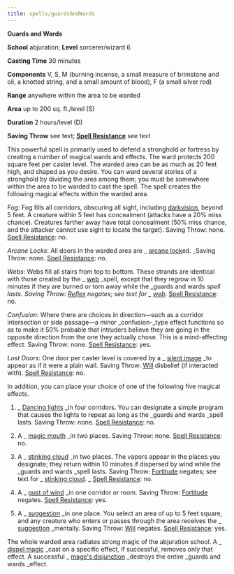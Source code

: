 ```yaml
---
title: spells/guardsAndWards
---
```

 **Guards and Wards**

**School** abjuration; **Level** sorcerer/wizard 6

**Casting Time** 30 minutes

**Components** V, S, M (burning incense, a small measure of brimstone and oil, a knotted string, and a small amount of blood), F (a small silver rod)

**Range** anywhere within the area to be warded

**Area** up to 200 sq. ft./level (S)

**Duration** 2 hours/level (D)

**Saving Throw** see text; **[Spell Resistance](../glossary.md#_spell-resistance)** see text

This powerful spell is primarily used to defend a stronghold or fortress by creating a number of magical wards and effects. The ward protects 200 square feet per caster level. The warded area can be as much as 20 feet high, and shaped as you desire. You can ward several stories of a stronghold by dividing the area among them; you must be somewhere within the area to be warded to cast the spell. The spell creates the following magical effects within the warded area.

_Fog_: Fog fills all corridors, obscuring all sight, including [darkvision](../glossary.md#_darkvision), beyond 5 feet. A creature within 5 feet has concealment (attacks have a 20% miss chance). Creatures farther away have total concealment (50% miss chance, and the attacker cannot use sight to locate the target). Saving Throw: none. [Spell Resistance](../glossary.md#_spell-resistance): no.

_Arcane Locks_: All doors in the warded area are _ [arcane lock](arcaneLock.md#_arcane-lock)ed. _Saving Throw: none. [Spell Resistance](../glossary.md#_spell-resistance): no.

_Webs_: Webs fill all stairs from top to bottom. These strands are identical with those created by the _ [web](web.md#_web) _spell, except that they regrow in 10 minutes if they are burned or torn away while the _guards and wards _spell lasts. Saving Throw: [Reflex](../combat.md#_reflex) negates; see text for _ [web](web.md#_web)_. [Spell Resistance](../glossary.md#_spell-resistance): no.

_Confusion_: Where there are choices in direction—such as a corridor intersection or side passage—a minor _confusion-_type effect functions so as to make it 50% probable that intruders believe they are going in the opposite direction from the one they actually chose. This is a mind-affecting effect. Saving Throw: none. [Spell Resistance](../glossary.md#_spell-resistance): yes.

_Lost Doors_: One door per caster level is covered by a _ [silent image](silentImage.md#_silent-image) _to appear as if it were a plain wall. Saving Throw: [Will](../combat.md#_will) disbelief (if interacted with). [Spell Resistance](../glossary.md#_spell-resistance): no.

In addition, you can place your choice of one of the following five magical effects.

1. _ [Dancing lights](dancingLights.md#_dancing-lights) _in four corridors. You can designate a simple program that causes the lights to repeat as long as the _guards and wards _spell lasts. Saving Throw: none. [Spell Resistance](../glossary.md#_spell-resistance): no.

2. A _ [magic mouth](magicMouth.md#_magic-mouth) _in two places. Saving Throw: none. [Spell Resistance](../glossary.md#_spell-resistance): no.

3. A _ [stinking cloud](stinkingCloud.md#_stinking-cloud) _in two places. The vapors appear in the places you designate; they return within 10 minutes if dispersed by wind while the _guards and wards _spell lasts. Saving Throw: [Fortitude](../combat.md#_fortitude) negates; see text for _ [stinking cloud](stinkingCloud.md#_stinking-cloud). _ [Spell Resistance](../glossary.md#_spell-resistance): no.

4. A _ [gust of wind](gustOfWind.md#_gust-of-wind) _in one corridor or room. Saving Throw: [Fortitude](../combat.md#_fortitude) negates. [Spell Resistance](../glossary.md#_spell-resistance): yes.

5. A _ [suggestion](suggestion.md#_suggestion) _in one place. You select an area of up to 5 feet square, and any creature who enters or passes through the area receives the _ [suggestion](suggestion.md#_suggestion) _mentally. Saving Throw: [Will](../combat.md#_will) negates. [Spell Resistance](../glossary.md#_spell-resistance): yes.

The whole warded area radiates strong magic of the abjuration school. A _ [dispel magic](dispelMagic.md#_dispel-magic) _cast on a specific effect, if successful, removes only that effect. A successful _ [mage's disjunction](mageSDisjunction.md#_mage-s-disjunction) _destroys the entire _guards and wards _effect.

